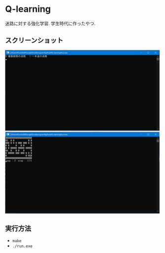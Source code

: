 # Q-learning
迷路に対する強化学習. 学生時代に作ったやつ. 

## スクリーンショット
<img src="./picture/initial.png" width="500">
<img src="./picture/learning.png" width="500">

## 実行方法
- `make`
- `./run.exe`
